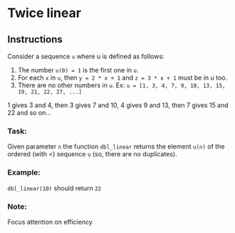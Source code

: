 # Twice linear
## Instructions
Consider a sequence `u` where u is defined as follows:

1. The number `u(0) = 1` is the first one in `u`.
2. For each `x` in `u`, then `y = 2 * x + 1` and `z = 3 * x + 1` must be in u too.
3. There are no other numbers in `u`.
Ex: `u = [1, 3, 4, 7, 9, 10, 13, 15, 19, 21, 22, 27, ...]`

1 gives 3 and 4, then 3 gives 7 and 10, 4 gives 9 and 13, then 7 gives 15 and 22 and so on...

### Task:
Given parameter `n` the function `dbl_linear` returns the element `u(n)` of the ordered (with <) sequence `u` (so, there are no duplicates).

### Example:
`dbl_linear(10)` should return `22`

### Note:
Focus attention on efficiency
